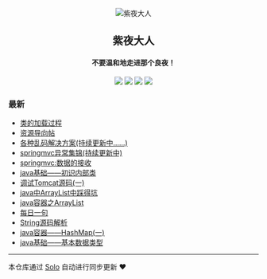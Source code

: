 <p align="center"><img alt="紫夜大人" src="https://static.b3log.org/images/brand/solo-32.png"></p><h2 align="center">
紫夜大人
</h2>

<h4 align="center">不要温和地走进那个良夜！</h4>
<p align="center"><a title="紫夜大人" target="_blank" href="https://github.com/godboys/solo-blog"><img src="https://img.shields.io/github/last-commit/godboys/solo-blog.svg?style=flat-square&color=FF9900"></a>
<a title="GitHub repo size in bytes" target="_blank" href="https://github.com/godboys/solo-blog"><img src="https://img.shields.io/github/repo-size/godboys/solo-blog.svg?style=flat-square"></a>
<a title="Solo Version" target="_blank" href="https://github.com/b3log/solo/releases"><img src="https://img.shields.io/badge/solo-3.6.3-f1e05a.svg?style=flat-square&color=blueviolet"></a>
<a title="Hits" target="_blank" href="https://github.com/b3log/hits"><img src="https://hits.b3log.org/godboys/solo-blog.svg"></a></p>

### 最新

* [类的加载过程](https://www.yangj.vip/articles/2019/09/04/1567562191001.html)
* [资源导向帖](https://www.yangj.vip/articles/2019/09/01/1567348183027.html)
* [各种乱码解决方案(持续更新中......)](https://www.yangj.vip/articles/2019/08/29/1567056765393.html)
* [springmvc异常集锦(持续更新中)](https://www.yangj.vip/articles/2019/08/29/1567047620785.html)
* [springmvc:数据的接收](https://www.yangj.vip/articles/2019/08/29/1567045514497.html)
* [java基础——初识内部类](https://www.yangj.vip/articles/2019/08/28/1566998412116.html)
* [调试Tomcat源码(一)](https://www.yangj.vip/articles/2019/08/27/1566897317998.html)
* [java中ArrayList中踩得坑](https://www.yangj.vip/articles/2019/08/26/1566814216255.html)
* [java容器之ArrayList](https://www.yangj.vip/articles/2019/08/21/1566367743931.html)
* [每日一句](https://www.yangj.vip/articles/2019/08/19/1566182805390.html)
* [String源码解析](https://www.yangj.vip/articles/2019/08/19/1566181416893.html)
* [java容器——HashMap(一)](https://www.yangj.vip/articles/2019/08/19/1566178456884.html)
* [java基础——基本数据类型](https://www.yangj.vip/articles/2019/08/16/1565941928562.html)



---

本仓库通过 [Solo](https://github.com/b3log/solo) 自动进行同步更新 ❤️ 